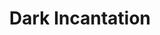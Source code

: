 ---
title: "Dark Incantation"
canonical: "skill/dark-incantation"
canonical_title: "Awakened Drow Loresheet"
lists:
    - awakened-drow-loresheet
tier: 1
osp_cost: 5
prerequisites: ["Incantation CS"]
replacement: false
---
